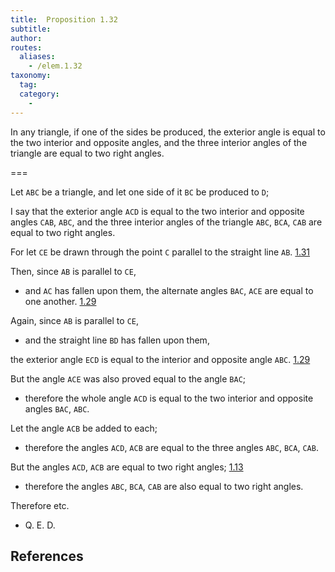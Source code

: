 ```yaml
---
title:  Proposition 1.32
subtitle:
author:
routes:
  aliases:
    - /elem.1.32
taxonomy:
  tag:
  category:
    -
---
```


In any triangle, if one of the sides be produced, the exterior angle is equal to the two interior and opposite angles, and the three interior angles of the triangle are equal to two right angles.

===

Let `ABC` be a triangle, and let one side of it `BC` be produced to `D`;

I say that the exterior angle `ACD` is equal to the two interior and opposite angles `CAB`, `ABC`, and the three interior angles of the triangle `ABC`, `BCA`, `CAB` are equal to two right angles.

For let `CE` be drawn through the point `C` parallel to the straight line `AB`. [1.31]

Then, since `AB` is parallel to `CE`, 

- and `AC` has fallen upon them, the alternate angles `BAC`, `ACE` are equal to one another. [1.29]

Again, since `AB` is parallel to `CE`, 

- and the straight line `BD` has fallen upon them,

the exterior angle `ECD` is equal to the interior and opposite angle `ABC`. [1.29]

But the angle `ACE` was also proved equal to the angle `BAC`; 

- therefore the whole angle `ACD` is equal to the two interior and opposite angles `BAC`, `ABC`.

Let the angle `ACB` be added to each; 

- therefore the angles `ACD`, `ACB` are equal to the three angles `ABC`, `BCA`, `CAB`.

But the angles `ACD`, `ACB` are equal to two right angles; [1.13] 

- therefore the angles `ABC`, `BCA`, `CAB` are also equal to two right angles.

Therefore etc.

- Q. E. D.

## References

[1.13]: /elem.1.13 "Book 1 - Proposition 13"
[1.29]: /elem.1.29 "Book 1 - Proposition 29"
[1.31]: /elem.1.31 "Book 1 - Proposition 31"
